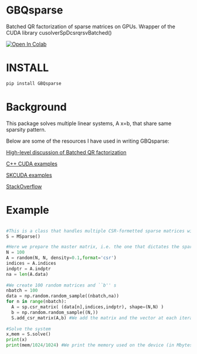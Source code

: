 GBQsparse
========

Batched QR factorization of sparse matrices on GPUs. Wrapper of the CUDA library cusolverSpDcsrqrsvBatched()


[![Open In Colab](https://colab.research.google.com/assets/colab-badge.svg)](https://colab.research.google.com/drive/1AQzt8f7Hy2kxgCSdqsD1nOIzH4bjK_n4)

INSTALL
========

```bash
pip install GBQsparse
```

Background
==========
This package solves multiple linear systems, A x=b, that share same sparsity pattern.

Below are some of the resources I have used in writing GBQsparse:

[High-level discussion of Batched QR factorization](https://devblogs.nvidia.com/parallel-direct-solvers-with-cusolver-batched-qr/)

[C++ CUDA examples](https://docs.nvidia.com/cuda/cusolver/index.html)

[SKCUDA examples](https://scikit-cuda.readthedocs.io/en/latest/_modules/skcuda/cusolver.html)

[StackOverflow](https://stackoverflow.com/questions/30460074/interfacing-cusolver-sparse-using-pycuda)



Example
========

```python

#This is a class that handles multiple CSR-formetted sparse matrices with the same sparsity pattern
S = MSparse() 

#Here we prepare the master matrix, i.e. the one that dictates the sparsity pattern
N = 100
A = random(N, N, density=0.1,format='csr')
indices = A.indices
indptr = A.indptr
na = len(A.data)
 
#We create 100 random matrices and ``b'' s
nbatch = 100
data = np.random.random_sample((nbatch,na))
for n in range(nbatch):
  A = sp.csr_matrix( (data[n],indices,indptr), shape=(N,N) )
  b = np.random.random_sample((N,))
  S.add_csr_matrix(A,b) #We add the matrix and the vector at each iteration
  
#Solve the system 
x,mem = S.solve()
print(x)
print(mem/1024/1024) #We print the memory used on the device (in Mbytes)
 ```
